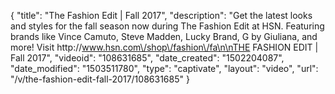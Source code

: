 {
    "title": "The Fashion Edit | Fall 2017",
    "description": "Get the latest looks and styles for the fall season now during The Fashion Edit at HSN. Featuring brands like Vince Camuto, Steve Madden, Lucky Brand, G by Giuliana, and more! Visit http:\/\/www.hsn.com\/shop\/fashion\/fa\n\nTHE FASHION EDIT | Fall 2017",
    "videoid": "108631685",
    "date_created": "1502204087",
    "date_modified": "1503511780",
    "type": "captivate",
    "layout": "video",
    "url": "\/v\/the-fashion-edit-fall-2017\/108631685"
}